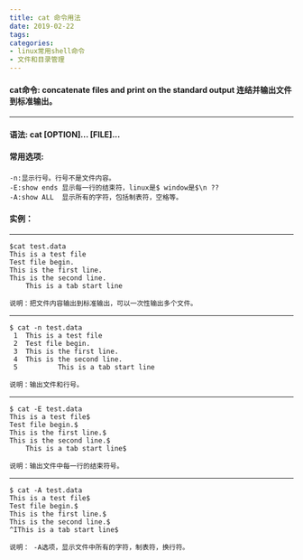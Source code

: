 ```yaml
---
title: cat 命令用法
date: 2019-02-22
tags:
categories: 
- linux常用shell命令
- 文件和目录管理
---
```

#### **cat命令:**  **concatenate files and print on the standard output 连结并输出文件到标准输出。**
---

<!-- more --> 
#### **语法:** cat [OPTION]... [FILE]...
#### **常用选项:** 
	-n:显示行号。行号不是文件内容。
	-E:show ends 显示每一行的结束符，linux是$ window是$\n ??
	-A:show ALL  显示所有的字符，包括制表符，空格等。

#### **实例：** 
---
	$cat test.data 
	This is a test file
	Test file begin.
	This is the first line.
	This is the second line.
        This is a tab start line
    
    说明：把文件内容输出到标准输出，可以一次性输出多个文件。

---
	$ cat -n test.data 
     1  This is a test file
     2  Test file begin.
     3  This is the first line.
     4  This is the second line.
     5          This is a tab start line
	
	说明：输出文件和行号。
---
	$ cat -E test.data 
	This is a test file$
	Test file begin.$
	This is the first line.$
	This is the second line.$
        This is a tab start line$
        
	说明：输出文件中每一行的结束符号。
---
	$ cat -A test.data 
	This is a test file$
	Test file begin.$
	This is the first line.$
	This is the second line.$
	^IThis is a tab start line$
	
	说明： -A选项，显示文件中所有的字符，制表符，换行符。


















